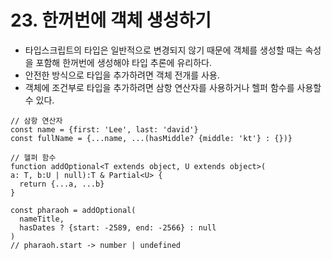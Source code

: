 # 23. 한꺼번에 객체 생성하기

- 타입스크립트의 타입은 일반적으로 변경되지 않기 때문에 객체를 생성할 때는 속성을 포함해 한꺼번에 생성해야 타입 추론에 유리하다.
- 안전한 방식으로 타입을 추가하려면 객체 전개를 사용.
- 객체에 조건부로 타입을 추가하려면 삼항 연산자를 사용하거나 헬퍼 함수를 사용할 수 있다.

```tsx
// 삼항 연산자
const name = {first: 'Lee', last: 'david'}
const fullName = {...name, ...(hasMiddle? {middle: 'kt'} : {})}

// 헬퍼 함수
function addOptional<T extends object, U extends object>(
a: T, b:U | null):T & Partial<U> {
  return {...a, ...b}
}

const pharaoh = addOptional(
  nameTitle,
  hasDates ? {start: -2589, end: -2566} : null
)
// pharaoh.start -> number | undefined
```